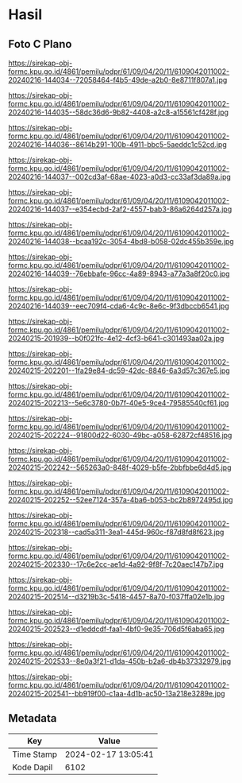 # Hasil

## Foto C Plano

https://sirekap-obj-formc.kpu.go.id/4861/pemilu/pdpr/61/09/04/20/11/6109042011002-20240216-144034--72058464-f4b5-49de-a2b0-8e8711f807a1.jpg

https://sirekap-obj-formc.kpu.go.id/4861/pemilu/pdpr/61/09/04/20/11/6109042011002-20240216-144035--58dc36d6-9b82-4408-a2c8-a15561cf428f.jpg

https://sirekap-obj-formc.kpu.go.id/4861/pemilu/pdpr/61/09/04/20/11/6109042011002-20240216-144036--8614b291-100b-4911-bbc5-5aeddc1c52cd.jpg

https://sirekap-obj-formc.kpu.go.id/4861/pemilu/pdpr/61/09/04/20/11/6109042011002-20240216-144037--002cd3af-68ae-4023-a0d3-cc33af3da89a.jpg

https://sirekap-obj-formc.kpu.go.id/4861/pemilu/pdpr/61/09/04/20/11/6109042011002-20240216-144037--e354ecbd-2af2-4557-bab3-86a6264d257a.jpg

https://sirekap-obj-formc.kpu.go.id/4861/pemilu/pdpr/61/09/04/20/11/6109042011002-20240216-144038--bcaa192c-3054-4bd8-b058-02dc455b359e.jpg

https://sirekap-obj-formc.kpu.go.id/4861/pemilu/pdpr/61/09/04/20/11/6109042011002-20240216-144039--76ebbafe-96cc-4a89-8943-a77a3a8f20c0.jpg

https://sirekap-obj-formc.kpu.go.id/4861/pemilu/pdpr/61/09/04/20/11/6109042011002-20240216-144039--eec709f4-cda6-4c9c-8e6c-9f3dbccb6541.jpg

https://sirekap-obj-formc.kpu.go.id/4861/pemilu/pdpr/61/09/04/20/11/6109042011002-20240215-201939--b0f021fc-4e12-4cf3-b641-c301493aa02a.jpg

https://sirekap-obj-formc.kpu.go.id/4861/pemilu/pdpr/61/09/04/20/11/6109042011002-20240215-202201--1fa29e84-dc59-42dc-8846-6a3d57c367e5.jpg

https://sirekap-obj-formc.kpu.go.id/4861/pemilu/pdpr/61/09/04/20/11/6109042011002-20240215-202213--5e6c3780-0b7f-40e5-9ce4-79585540cf61.jpg

https://sirekap-obj-formc.kpu.go.id/4861/pemilu/pdpr/61/09/04/20/11/6109042011002-20240215-202224--91800d22-6030-49bc-a058-62872cf48516.jpg

https://sirekap-obj-formc.kpu.go.id/4861/pemilu/pdpr/61/09/04/20/11/6109042011002-20240215-202242--565263a0-848f-4029-b5fe-2bbfbbe6d4d5.jpg

https://sirekap-obj-formc.kpu.go.id/4861/pemilu/pdpr/61/09/04/20/11/6109042011002-20240215-202252--52ee7124-357a-4ba6-b053-bc2b8972495d.jpg

https://sirekap-obj-formc.kpu.go.id/4861/pemilu/pdpr/61/09/04/20/11/6109042011002-20240215-202318--cad5a311-3ea1-445d-960c-f87d8fd8f623.jpg

https://sirekap-obj-formc.kpu.go.id/4861/pemilu/pdpr/61/09/04/20/11/6109042011002-20240215-202330--17c6e2cc-ae1d-4a92-9f8f-7c20aec147b7.jpg

https://sirekap-obj-formc.kpu.go.id/4861/pemilu/pdpr/61/09/04/20/11/6109042011002-20240215-202514--d3219b3c-5418-4457-8a70-f037ffa02e1b.jpg

https://sirekap-obj-formc.kpu.go.id/4861/pemilu/pdpr/61/09/04/20/11/6109042011002-20240215-202523--d1eddcdf-faa1-4bf0-9e35-706d5f6aba65.jpg

https://sirekap-obj-formc.kpu.go.id/4861/pemilu/pdpr/61/09/04/20/11/6109042011002-20240215-202533--8e0a3f21-d1da-450b-b2a6-db4b37332979.jpg

https://sirekap-obj-formc.kpu.go.id/4861/pemilu/pdpr/61/09/04/20/11/6109042011002-20240215-202541--bb919f00-c1aa-4d1b-ac50-13a218e3289e.jpg


## Metadata

| Key        | Value               |
| ---------- | ------------------- |
| Time Stamp | 2024-02-17 13:05:41 |
| Kode Dapil | 6102                |



